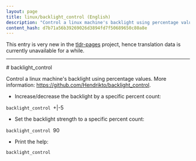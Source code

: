 ```yaml
---
layout: page
title: linux/backlight_control (English)
description: "Control a linux machine's backlight using percentage values."
content_hash: d7b71a56b39269026d3894fd7f50689650c80a8e
---
```


This entry is very new in the [tldr-pages](https://github.com/tldr-pages/tldr) project, hence translation data is currently unavailable for a while.

<hr># backlight_control

Control a linux machine's backlight using percentage values.
More information: <https://github.com/Hendrikto/backlight_control>.

- Increase/decrease the backlight by a specific percent count:

`backlight_control `<span class="tldr-var badge badge-pill bg-dark-lm bg-white-dm text-white-lm text-dark-dm font-weight-bold">+|-</span><span class="tldr-var badge badge-pill bg-dark-lm bg-white-dm text-white-lm text-dark-dm font-weight-bold">5</span>

- Set the backlight strength to a specific percent count:

`backlight_control `<span class="tldr-var badge badge-pill bg-dark-lm bg-white-dm text-white-lm text-dark-dm font-weight-bold">90</span>

- Print the help:

`backlight_control`
